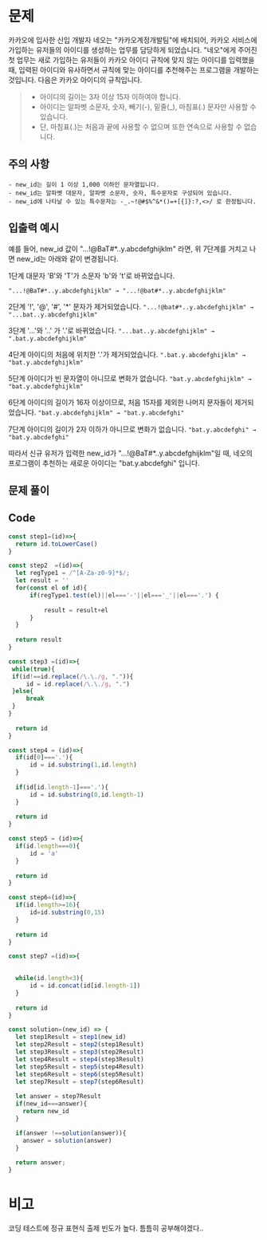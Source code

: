 # 문제
카카오에 입사한 신입 개발자 네오는 "카카오계정개발팀"에 배치되어, 카카오 서비스에 가입하는 유저들의 아이디를 생성하는 업무를 담당하게 되었습니다. "네오"에게 주어진 첫 업무는 새로 가입하는 유저들이 카카오 아이디 규칙에 맞지 않는 아이디를 입력했을 때, 입력된 아이디와 유사하면서 규칙에 맞는 아이디를 추천해주는 프로그램을 개발하는 것입니다.
다음은 카카오 아이디의 규칙입니다.

> - 아이디의 길이는 3자 이상 15자 이하여야 합니다.
> - 아이디는 알파벳 소문자, 숫자, 빼기(-), 밑줄(_), 마침표(.) 문자만 사용할 수 있습니다.
> - 단, 마침표(.)는 처음과 끝에 사용할 수 없으며 또한 연속으로 사용할 수 없습니다.

## 주의 사항
    - new_id는 길이 1 이상 1,000 이하인 문자열입니다.
    - new_id는 알파벳 대문자, 알파벳 소문자, 숫자, 특수문자로 구성되어 있습니다.
    - new_id에 나타날 수 있는 특수문자는 -_.~!@#$%^&*()=+[{]}:?,<>/ 로 한정됩니다.
## 입출력 예시

예를 들어, new_id 값이 "...!@BaT#*..y.abcdefghijklm" 라면, 위 7단계를 거치고 나면 new_id는 아래와 같이 변경됩니다.

1단계 대문자 'B'와 'T'가 소문자 'b'와 't'로 바뀌었습니다.

`"...!@BaT#*..y.abcdefghijklm" → "...!@bat#*..y.abcdefghijklm"`

2단계 '!', '@', '#', '*' 문자가 제거되었습니다.
`"...!@bat#*..y.abcdefghijklm" → "...bat..y.abcdefghijklm"`

3단계 '...'와 '..' 가 '.'로 바뀌었습니다.
`"...bat..y.abcdefghijklm" → ".bat.y.abcdefghijklm"`

4단계 아이디의 처음에 위치한 '.'가 제거되었습니다.
`".bat.y.abcdefghijklm" → "bat.y.abcdefghijklm"`

5단계 아이디가 빈 문자열이 아니므로 변화가 없습니다.
`"bat.y.abcdefghijklm" → "bat.y.abcdefghijklm"`

6단계 아이디의 길이가 16자 이상이므로, 처음 15자를 제외한 나머지 문자들이 제거되었습니다.
`"bat.y.abcdefghijklm" → "bat.y.abcdefghi"`

7단계 아이디의 길이가 2자 이하가 아니므로 변화가 없습니다.
`"bat.y.abcdefghi" → "bat.y.abcdefghi"`

따라서 신규 유저가 입력한 new_id가 "...!@BaT#*..y.abcdefghijklm"일 때, 네오의 프로그램이 추천하는 새로운 아이디는 "bat.y.abcdefghi" 입니다.
## 문제 풀이


## Code

```js
const step1=(id)=>{
  return id.toLowerCase()
}

const step2  =(id)=>{
  let regType1 = /^[A-Za-z0-9]*$/;
  let result = ''
  for(const el of id){
      if(regType1.test(el)||el==='-'||el==='_'||el==='.') {
       
          result = result+el
      }
  }
  
  return result
}

const step3 =(id)=>{
 while(true){
 if(id!==id.replace(/\.\./g, ".")){
     id = id.replace(/\.\./g, ".")
 }else{
     break
 }
}
  
  return id
}

const step4 = (id)=>{
  if(id[0]==='.'){
      id = id.substring(1,id.length)
  }
  
  if(id[id.length-1]==='.'){
      id = id.substring(0,id.length-1)
  }
  
  return id
}

const step5 = (id)=>{
  if(id.length===0){
      id = 'a'
  }
  
  return id
}

const step6=(id)=>{
  if(id.length>=16){
      id=id.substring(0,15)
  }
  
  return id
}

const step7 =(id)=>{

  
  while(id.length<3){
      id = id.concat(id[id.length-1])
  }
  
  return id
}

const solution=(new_id) => {
  let step1Result = step1(new_id)
  let step2Result = step2(step1Result)
  let step3Result = step3(step2Result)
  let step4Result = step4(step3Result)
  let step5Result = step5(step4Result)
  let step6Result = step6(step5Result)
  let step7Result = step7(step6Result)
  
  let answer = step7Result
  if(new_id===answer){
    return new_id
  }

  if(answer !==solution(answer)){
    answer = solution(answer)
  }
  
  return answer;
}
```

# 비고
코딩 테스트에 정규 표현식 출제 빈도가 높다. 
틈틈히 공부해야겠다..